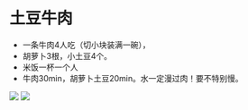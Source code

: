 # 土豆牛肉

- 一条牛肉4人吃（切小块装满一碗），
- 胡萝卜3根，小土豆4个。
- 米饭一杯一个人
- 牛肉30min，胡萝卜土豆20min。水一定漫过肉！要不特别慢。

![](./img/土豆牛肉.jpg)
![](./img/冰箱牛肉.JPG)

